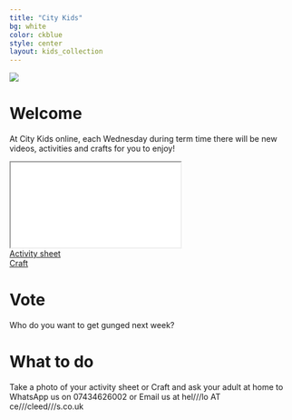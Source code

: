 ```yaml
---
title: "City Kids"
bg: white
color: ckblue
style: center
layout: kids_collection
---
```



<div class="divmax-width ckimage">
  <img src="{{ 'img/citykids/City_Kids_banner.png' | relative_url }}">
</div>

# Welcome
At City Kids online, each Wednesday during term time there will be new videos, activities and crafts for you to enjoy!

<div class="icontain"><iframe title="The title of the video" src="//www.youtube-nocookie.com/embed/owgoCjVaxTs" allowfullscreen></iframe></div>

  <div class="row btnlinks">
    <div class="col s12 m6 btnlink">
      <a class="waves-effect waves-light btn-large light-blue lighten-2" href='hshshshshsh'>Activity sheet</a>
    </div>
    <div class="col s12 m6 btnlink">
      <a class="waves-effect waves-light btn-large light-blue lighten-2" href="hjhjhjhjhjh">Craft</a>
    </div>
  </div>


# Vote
Who do you want to get gunged next week?


# What to do
Take a photo of your activity sheet or Craft and ask your adult at home to WhatsApp us on 07434626002 or Email us at hel///lo AT ce///cleed///s.co.uk
